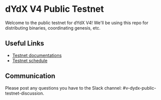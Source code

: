 # dYdX V4 Public Testnet
Welcome to the public testnet for dYdX V4! We'll be using this repo for distributing binaries, coordinating genesis, etc.

## Useful Links
- [Testnet documentations](https://v4-teacher.vercel.app/)
- [Testnet schedule](https://v4-teacher.vercel.app/general_overview/schedule)

## Communication
Please post any questions you have to the Slack channel: #v-dydx-public-testnet-discussion.

